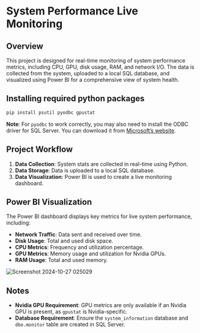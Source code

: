 # System Performance Live Monitoring

## Overview

This project is designed for real-time monitoring of system performance metrics, including CPU, GPU, disk usage, RAM, and network I/O. The data is collected from the system, uploaded to a local SQL database, and visualized using Power BI for a comprehensive view of system health.

## Installing required python packages

```bash
pip install psutil pyodbc gpustat
```

**Note**: For `pyodbc` to work correctly, you may also need to install the ODBC driver for SQL Server. You can download it from [Microsoft’s website](https://docs.microsoft.com/en-us/sql/connect/odbc/download-odbc-driver-for-sql-server).

## Project Workflow

1. **Data Collection**: System stats are collected in real-time using Python.
2. **Data Storage**: Data is uploaded to a local SQL database.
3. **Data Visualization**: Power BI is used to create a live monitoring dashboard.

## Power BI Visualization

The Power BI dashboard displays key metrics for live system performance, including:

- **Network Traffic**: Data sent and received over time.
- **Disk Usage**: Total and used disk space.
- **CPU Metrics**: Frequency and utilization percentage.
- **GPU Metrics**: Memory usage and utilization for Nvidia GPUs.
- **RAM Usage**: Total and used memory.
   
![Screenshot 2024-10-27 025029](https://github.com/user-attachments/assets/9319c62a-2e26-491e-8f8d-023dcc43ca96)

## Notes

- **Nvidia GPU Requirement**: GPU metrics are only available if an Nvidia GPU is present, as `gpustat` is Nvidia-specific.
- **Database Requirement**: Ensure the `system_information` database and `dbo.monitor` table are created in SQL Server.
